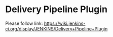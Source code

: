 Delivery Pipeline Plugin
========================

Please follow link: 
https://wiki.jenkins-ci.org/display/JENKINS/Delivery+Pipeline+Plugin
